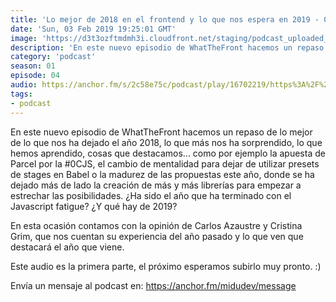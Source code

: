 ```yaml
---
title: 'Lo mejor de 2018 en el frontend y lo que nos espera en 2019 - 01x04'
date: 'Sun, 03 Feb 2019 19:25:01 GMT'
image: 'https://d3t3ozftmdmh3i.cloudfront.net/staging/podcast_uploaded_episode/7340239/32e7295391b2351e.jpeg'
description: 'En este nuevo episodio de WhatTheFront hacemos un repaso de lo mejor de lo que nos ha dejado el año 2018, lo que más nos ha sorprendido, lo que hemos aprendido, cosas que destacamo'
category: 'podcast'
season: 01
episode: 04
audio: https://anchor.fm/s/2c58e75c/podcast/play/16702219/https%3A%2F%2Fd3ctxlq1ktw2nl.cloudfront.net%2Fstaging%2F2020-6-17%2F90903125-44100-2-f612307f0f25fe2e.mp3
tags:
- podcast
---
```


En este nuevo episodio de WhatTheFront hacemos un repaso de lo mejor de lo que nos ha dejado el año 2018, lo que más nos ha sorprendido, lo que hemos aprendido, cosas que destacamos... como por ejemplo la apuesta de Parcel por la #0CJS, el cambio de mentalidad para dejar de utilizar presets de stages en Babel o la madurez de las propuestas este año, donde se ha dejado más de lado la creación de más y más librerías para empezar a estrechar las posibilidades. ¿Ha sido el año que ha terminado con el Javascript fatigue? ¿Y qué hay de 2019?

En esta ocasión contamos con la opinión de Carlos Azaustre y Cristina Grim, que nos cuentan su experiencia del año pasado y lo que ven que destacará el año que viene.


Este audio es la primera parte, el próximo esperamos subirlo muy pronto. :)

 

Envía un mensaje al podcast en: https://anchor.fm/midudev/message
